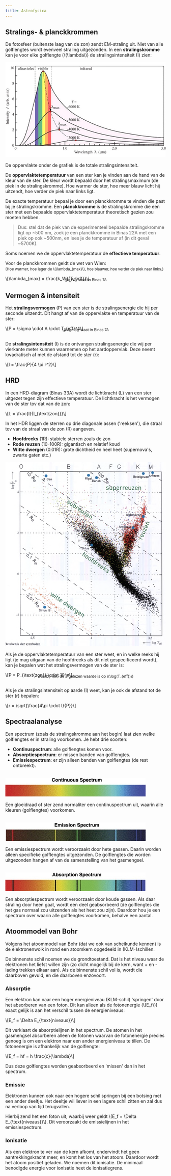 ```yaml
---
title: Astrofysica
---
```


## Stralings- & planckkrommen

De fotosfeer (buitenste laag van de zon) zendt EM-straling uit. Niet van alle golflengtes wordt evenveel straling uitgezonden. In een **stralingskromme** kan je voor elke golflengte (\\(\lambda\\)) de stralingsintensiteit (I) zien:

![Stralingskromme van de zon](stralingskromme.jpg)

<!-- De bovenste grafiek is de uitgezonden stralingsintensiteit (gemeten buiten de atmosfeer van de aarde), de onderste de gemeten stralingsintensiteit op het aardoppervlak. -->

De oppervlakte onder de grafiek is de totale stralingsintensiteit.

De **oppervlaktetemperatuur** van een ster kan je vinden aan de hand van de kleur van de ster. De kleur wordt bepaald door het stralingsmaximum (de piek in de stralingskromme). Hoe warmer de ster, hoe meer blauw licht hij uitzendt, hoe verder de piek naar links ligt.

De exacte temperatuur bepaal je door een planckkromme te vinden die past bij je stralingskromme. Een **planckkromme** is de stralingskromme die een ster met een bepaalde oppervlaktetemperatuur theoretisch gezien zou moeten hebben.

> Dus: stel dat de piek van de experimenteel bepaalde stralingskromme ligt op ~500 nm, zoek je een planckkromme in Binas 22A met een piek op ook ~500nm, en lees je de temperatuur af (in dit geval ~5700K).

Soms noemen we de oppervlaktetemperatuur de **effectieve temperatuur**.

Voor de planckkrommen geldt de wet van Wien:<br>
<small>(Hoe warmer, hoe lager de \\(\\lambda\_{max}\\), hoe blauwer, hoe verder de piek naar links.)</small>

\\[\lambda_{max} = \frac{k_W}{T_{eff}}\\]

<center style="margin-top: -2em"><small>\(k_W\) staat in Binas 7A</small></center>

## Vermogen & intensiteit

Het **stralingsvermogen** (P) van een ster is de stralingsenergie die hij per seconde uitzendt. Dit hangt af van de oppervlakte en temperatuur van de ster:

\\[P = \sigma \cdot A \cdot T_{eff}^4\\]

<center style="margin-top: -2em; margin-bottom: 2em"><small>\(\sigma\) staat in Binas 7A</small></center>

De **stralingsintensiteit** (I) is de ontvangen stralingsenergie die wij per vierkante meter kunnen waarnemen op het aardoppervlak. Deze neemt kwadratisch af met de afstand tot de ster (r):

\\[I = \frac{P}{4 \pi r^2}\\]

## HRD

In een HRD-diagram (Binas 33A) wordt de lichtkracht (L) van een ster uitgezet tegen zijn effectieve temperatuur. De lichtkracht is het vermogen van de ster tov dat van de zon:

\\[L = \frac{I}{I_{\text{zon}}}\\]

In het HDR liggen de sterren op drie diagonale assen ('reeksen'), die straal tov van de straal van de zon (R) aangeven.

- **Hoofdreeks** (1R): stabiele sterren zoals de zon
- **Rode reuzen** (10-100R): gigantisch en relatief koud
- **Witte dwergen** (0.01R): grote dichtheid en heel heet (supernova's, zwarte gaten etc.)

![HDR uit Binas](hdr.png)

Als je de oppervlaktetemperatuur van een ster weet, en in welke reeks hij ligt (je mag uitgaan van de hoofdreeks als dit niet gespecificeerd wordt), kan je bepalen wat het stralingsvermogen van de ster is:

\\[P = P_{\text{zon}} \cdot 10^n\\]

<center style="margin-top: -2em; margin-bottom: 2em"><small>waarbij \(n\) de afgelezen waarde is op \(\log(T_{eff})\)</small></center>

Als je de stralingsintensiteit op aarde (I) weet, kan je ook de afstand tot de ster (r) bepalen:

\\[r = \sqrt{\frac{4\pi \cdot I}{P}}\\]

## Spectraalanalyse

Een spectrum (zoals de stralingskromme aan het begin) laat zien welke golflengtes er in straling voorkomen. Je hebt drie soorten:

- **Continuspectrum**: alle golflengtes komen voor.
- **Absorptiespectrum**: er missen banden van golflengtes.
- **Emissiespectrum**: er zijn alleen banden van golflengtes (de rest ontbreekt).

<br>

<img src="continu.jpg" alt="" style="aspect-ratio: unset">

Een gloeidraad of ster zend normaliter een continuspectrum uit, waarin alle kleuren (golflengtes) voorkomen.

<br>

<img src="emissie.jpg" alt="" style="aspect-ratio: unset">

Een emissiespectrum wordt veroorzaakt door hete gassen. Daarin worden alleen specifieke golflengtes uitgezonden. De golflengtes die worden uitgezonden hangen af van de samenstelling van het gasmengsel.

<br>

<img src="absorptie.jpg" alt="" style="aspect-ratio: unset">

Een absorptiespectrum wordt veroorzaakt door koude gassen. Als daar straling door heen gaat, wordt een deel geabsorbeerd (de golflengtes die het gas normaal zou uitzenden als het heet zou zijn). Daardoor hou je een spectrum over waarin alle golflengtes voorkomen, behalve een aantal.

## Atoommodel van Bohr

Volgens het atoommodel van Bohr (dat we ook van scheikunde kennen) is de elektronenwolk in rond een atoomkern opgedeeld in (KLM-)schillen.

De binnenste schil noemen we de grondtoestand. Dat is het niveau waar de elektronen het liefst willen zijn (zo dicht mogelijk bij de kern, want + en - lading trekken elkaar aan). Als de binnenste schil vol is, wordt die daarboven gevuld, en die daarboven enzovoort.

### Absorptie

Een elektron kan naar een hoger energieniveau (KLM-schil) 'springen' door het absorberen van een foton. Dit kan alleen als de fotonenergie (\\(E_f\\)) exact gelijk is aan het verschil tussen de energieniveaus:

\\[E_f = \Delta E_{\text{niveaus}}\\]

Dit verklaart de absorptielijnen in het spectrum. De atomen in het gasmengsel absorberen alleen de fotonen waarvan de fotonenergie precies genoeg is om een elektron naar een ander energieniveau te tillen. De fotonenergie is afhankelijk van de golflengte:

\\[E_f = hf = h \frac{c}{\lambda}\\]

Dus deze golflengtes worden geabsorbeerd en 'missen' dan in het spectrum.

### Emissie

Elektronen kunnen ook naar een hogere schil springen bij een botsing met een ander deeltje. Het deeltje wil liever in een lagere schil zitten en zal dus na verloop van tijd terugvallen.

Hierbij zend het een foton uit, waarbij weer geldt \\(E_f = \Delta E_{\text{niveaus}}\\). Dit veroorzaakt de emissielijnen in het emissiespectrum.

### Ionisatie

Als een elektron te ver van de kern afkomt, ondervindt het geen aantrekkingskracht meer, en komt het los van het atoom. Daardoor wordt het atoom positief geladen. We noemen dit ionisatie. De minimaal benodigde energie voor ionisatie heet de ionisatiegrens.
